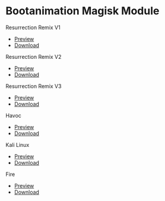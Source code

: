 # Bootanimation Magisk Module
Resurrection Remix V1
- [Preview](https://i.ibb.co/DQBjGdH/Resurrection-Remix-V1.gif)
- [Download](https://raw.githubusercontent.com/AxFrds/Bootanimation/master/Module/RR-Bootanimation-V1.zip)

Resurrection Remix V2
- [Preview](https://i.ibb.co/st1kz6f/Resurrection-Remix-V2.gif)
- [Download](https://raw.githubusercontent.com/AxFrds/Bootanimation/master/Module/RR-Bootanimation-V2.zip)

Resurrection Remix V3
- [Preview](https://i.ibb.co/Mggcqrr/Resurrection-Remix-V3.gif)
- [Download](https://raw.githubusercontent.com/AxFrds/Bootanimation/master/Module/RR-Bootanimation-V3.zip)

Havoc
- [Preview](https://i.ibb.co/smPP2fc/Havoc.gif)
- [Download](https://raw.githubusercontent.com/AxFrds/Bootanimation/master/Module/Havoc-Bootanimation.zip)

Kali Linux
- [Preview](https://i.ibb.co/sR6JgXy/Kali-Linux.gif)
- [Download](https://raw.githubusercontent.com/AxFrds/Bootanimation/master/Module/Kali-Linux-Bootanimation.zip)

Fire
- [Preview](https://i.ibb.co/DLjbF7k/Fire.gif)
- [Download](https://raw.githubusercontent.com/AxFrds/Bootanimation/master/Module/Fire-Bootanimation.zip)
